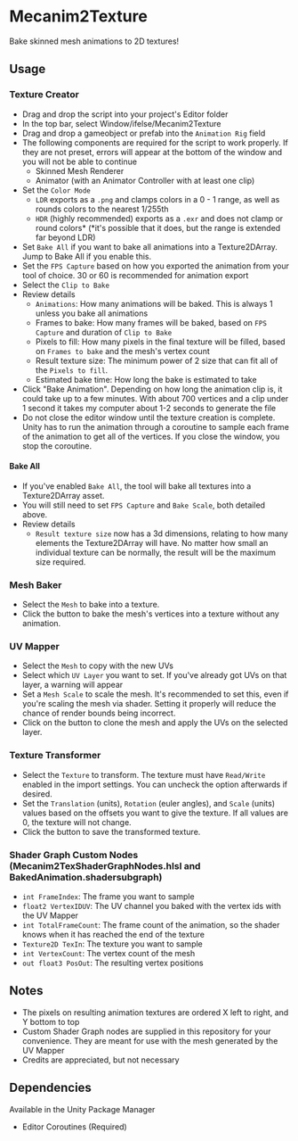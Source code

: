 # Mecanim2Texture
Bake skinned mesh animations to 2D textures!

## Usage
### Texture Creator
- Drag and drop the script into your project's Editor folder
- In the top bar, select Window/ifelse/Mecanim2Texture
- Drag and drop a gameobject or prefab into the `Animation Rig` field
- The following components are required for the script to work properly.  If they are not preset, errors will appear at the bottom of the window and you will not be able to continue
    - Skinned Mesh Renderer
    - Animator (with an Animator Controller with at least one clip)
- Set the `Color Mode`
    - `LDR` exports as a `.png` and clamps colors in a 0 - 1 range, as well as rounds colors to the nearest 1/255th
    - `HDR` (highly recommended) exports as a `.exr` and does not clamp or round colors* (*it's possible that it does, but the range is extended far beyond LDR)
- Set `Bake All` if you want to bake all animations into a Texture2DArray.  Jump to Bake All if you enable this.
- Set the `FPS Capture` based on how you exported the animation from your tool of choice.  30 or 60 is recommended for animation export
- Select the `Clip to Bake`
- Review details
    - `Animations`: How many animations will be baked.  This is always 1 unless you bake all animations
    - Frames to bake: How many frames will be baked, based on `FPS Capture` and duration of `Clip to Bake`
    - Pixels to fill: How many pixels in the final texture will be filled, based on `Frames to bake` and the mesh's vertex count
    - Result texture size: The minimum power of 2 size that can fit all of the `Pixels to fill`.
    - Estimated bake time: How long the bake is estimated to take
- Click "Bake Animation".  Depending on how long the animation clip is, it could take up to a few minutes.  With about 700 vertices and a clip under 1 second it takes my computer about 1-2 seconds to generate the file
- Do not close the editor window until the texture creation is complete.  Unity has to run the animation through a coroutine to sample each frame of the animation to get all of the vertices.  If you close the window, you stop the coroutine.
#### Bake All
- If you've enabled `Bake All`, the tool will bake all textures into a Texture2DArray asset.
- You will still need to set `FPS Capture` and `Bake Scale`, both detailed above.
- Review details
    - `Result texture size` now has a 3d dimensions, relating to how many elements the Texture2DArray will have.  No matter how small an individual texture can be normally, the result will be the maximum size required.

### Mesh Baker
- Select the `Mesh` to bake into a texture.
- Click the button to bake the mesh's vertices into a texture without any animation.

### UV Mapper
- Select the `Mesh` to copy with the new UVs
- Select which `UV Layer` you want to set.  If you've already got UVs on that layer, a warning will appear
- Set a `Mesh Scale` to scale the mesh.  It's recommended to set this, even if you're scaling the mesh via shader.  Setting it properly will reduce the chance of render bounds being incorrect.
- Click on the button to clone the mesh and apply the UVs on the selected layer.

### Texture Transformer
- Select the `Texture` to transform.  The texture must have `Read/Write` enabled in the import settings.  You can uncheck the option afterwards if desired.
- Set the `Translation` (units), `Rotation` (euler angles), and `Scale` (units) values based on the offsets you want to give the texture.  If all values are 0, the texture will not change.
- Click the button to save the transformed texture.

### Shader Graph Custom Nodes (Mecanim2TexShaderGraphNodes.hlsl and BakedAnimation.shadersubgraph)
- `int FrameIndex`: The frame you want to sample
- `float2 VertexIDUV`: The UV channel you baked with the vertex ids with the UV Mapper
- `int TotalFrameCount`: The frame count of the animation, so the shader knows when it has reached the end of the texture
- `Texture2D TexIn`: The texture you want to sample
- `int VertexCount`: The vertex count of the mesh
- `out float3 PosOut`: The resulting vertex positions

## Notes
- The pixels on resulting animation textures are ordered X left to right, and Y bottom to top
- Custom Shader Graph nodes are supplied in this repository for your convenience.  They are meant for use with the mesh generated by the UV Mapper
- Credits are appreciated, but not necessary

## Dependencies
Available in the Unity Package Manager
- Editor Coroutines (Required)
